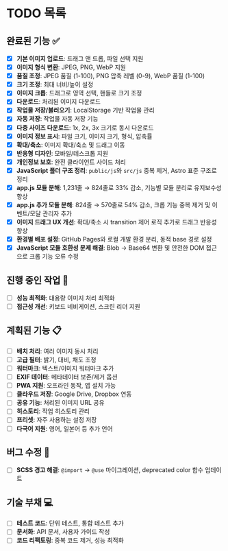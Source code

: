 # TODO 목록

## 완료된 기능 ✅

- [x] **기본 이미지 업로드**: 드래그 앤 드롭, 파일 선택 지원
- [x] **이미지 형식 변환**: JPEG, PNG, WebP 지원
- [x] **품질 조정**: JPEG 품질 (1-100), PNG 압축 레벨 (0-9), WebP 품질 (1-100)
- [x] **크기 조정**: 최대 너비/높이 설정
- [x] **이미지 크롭**: 드래그로 영역 선택, 핸들로 크기 조정
- [x] **다운로드**: 처리된 이미지 다운로드
- [x] **작업물 저장/불러오기**: LocalStorage 기반 작업물 관리
- [x] **자동 저장**: 작업물 자동 저장 기능
- [x] **다중 사이즈 다운로드**: 1x, 2x, 3x 크기로 동시 다운로드
- [x] **이미지 정보 표시**: 파일 크기, 이미지 크기, 형식, 압축률
- [x] **확대/축소**: 이미지 확대/축소 및 드래그 이동
- [x] **반응형 디자인**: 모바일/데스크톱 지원
- [x] **개인정보 보호**: 완전 클라이언트 사이드 처리
- [x] **JavaScript 폴더 구조 정리**: `public/js`와 `src/js` 중복 제거, Astro 표준 구조로 정리
- [x] **app.js 모듈 분해**: 1,231줄 → 824줄로 33% 감소, 기능별 모듈 분리로 유지보수성 향상
- [x] **app.js 추가 모듈 분해**: 824줄 → 570줄로 54% 감소, 크롭 기능 중복 제거 및 이벤트/모달 관리자 추가
- [x] **이미지 드래그 UX 개선**: 확대/축소 시 transition 제어 로직 추가로 드래그 반응성 향상
- [x] **환경별 배포 설정**: GitHub Pages와 로컬 개발 환경 분리, 동적 base 경로 설정
- [x] **JavaScript 모듈 호환성 문제 해결**: Blob → Base64 변환 및 안전한 DOM 접근으로 크롭 기능 오류 수정

## 진행 중인 작업 🔄

- [ ] **성능 최적화**: 대용량 이미지 처리 최적화
- [ ] **접근성 개선**: 키보드 네비게이션, 스크린 리더 지원

## 계획된 기능 📋

- [ ] **배치 처리**: 여러 이미지 동시 처리
- [ ] **고급 필터**: 밝기, 대비, 채도 조정
- [ ] **워터마크**: 텍스트/이미지 워터마크 추가
- [ ] **EXIF 데이터**: 메타데이터 보존/제거 옵션
- [ ] **PWA 지원**: 오프라인 동작, 앱 설치 가능
- [ ] **클라우드 저장**: Google Drive, Dropbox 연동
- [ ] **공유 기능**: 처리된 이미지 URL 공유
- [ ] **히스토리**: 작업 히스토리 관리
- [ ] **프리셋**: 자주 사용하는 설정 저장
- [ ] **다국어 지원**: 영어, 일본어 등 추가 언어

## 버그 수정 🐛

- [ ] **SCSS 경고 해결**: `@import` → `@use` 마이그레이션, deprecated color 함수 업데이트

## 기술 부채 💻

- [ ] **테스트 코드**: 단위 테스트, 통합 테스트 추가
- [ ] **문서화**: API 문서, 사용자 가이드 작성
- [ ] **코드 리팩토링**: 중복 코드 제거, 성능 최적화 
